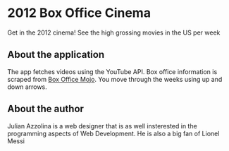 2012 Box Office Cinema
======================

Get in the 2012 cinema! See the high grossing movies in the US per week

## About the application

The app fetches videos using the YouTube API. Box office information is scraped from [Box Office Mojo](http://boxofficemojo.com).
You move through the weeks using up and down arrows.

## About the author

Julian Azzolina is a web designer that is as well insterested in the programming aspects of Web Development. He is also a big fan of Lionel Messi
